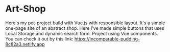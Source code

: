 # Art-Shop
Here's my pet-project build with Vue.js with responsible layout. 
It's a simple one-page site of an abstract shop.
Here I've made simple buttons that uses Local Storage and dynamic search form. Project using Vue components.
You can check it out by this link: https://incomparable-pudding-8c82a3.netlify.app

